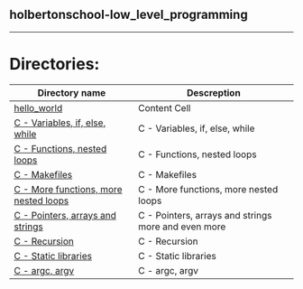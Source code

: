 ## holbertonschool-low_level_programming

---

# Directories:

| Directory name                                                          | Descreption                                         |
| ----------------------------------------------------------------------- | --------------------------------------------------- |
| [hello_world](./hello_world/)                                           | Content Cell                                        |
| [C - Variables, if, else, while](./variables_if_else_while/)            | C - Variables, if, else, while                      |
| [C - Functions, nested loops](./functions_nested_loops/)                | C - Functions, nested loops                         |
| [C - Makefiles](./makefiles/)                                           | C - Makefiles                                       |
| [C - More functions, more nested loops](./more_functions_nested_loops/) | C - More functions, more nested loops               |
| [C - Pointers, arrays and strings](./pointers_arrays_strings/)          | C - Pointers, arrays and strings more and even more |
| [C - Recursion](./recursion/)                                           | C - Recursion                                       |
| [C - Static libraries](./static_libraries/)                             | C - Static libraries                                |
| [C - argc, argv](./argc_argv/)                                          | C - argc, argv                                      |
